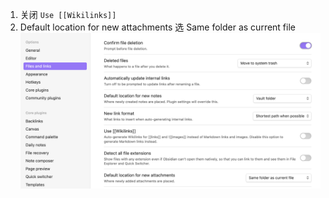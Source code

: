 1. 关闭 `Use [[Wikilinks]]`
2. Default location for new attachments 选 Same folder as current file
![](Pasted%20image%2020241223165218.png)